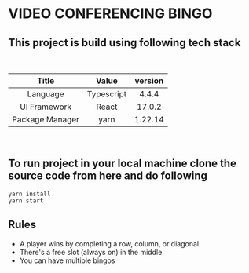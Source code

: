 # VIDEO CONFERENCING BINGO

## This project is build using following tech stack

&nbsp;

|      Title      |   Value    | version |
| :-------------: | :--------: | :-----: |
|    Language     | Typescript |  4.4.4  |
|  UI Framework   |   React    | 17.0.2  |
| Package Manager |    yarn    | 1.22.14 |

&nbsp;

## To run project in your local machine clone the source code from here and do following

```
yarn install
yarn start
```

## Rules

- A player wins by completing a row, column, or diagonal.
- There's a free slot (always on) in the middle
- You can have multiple bingos
